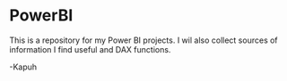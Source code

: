 # PowerBI

This is a repository for my Power BI projects. I wil also collect sources of information I find useful and DAX functions.

-Kapuh